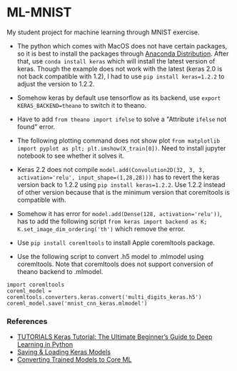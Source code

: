 # ML-MNIST
My student project for machine learning through MNIST exercise.

* The python which comes with MacOS does not have certain packages, so it is best to install the packages through [Anaconda Distribution](https://www.anaconda.com/download/#macos). After that, use ```conda install keras``` which will install the latest version of keras. Though the example does not work with the latest (keras 2.0 is not back compatible with 1.2), I had to use ```pip install keras=1.2.2``` to adjust the version to 1.2.2. 


* Somehow keras by default use tensorflow as its backend, use ```export KERAS_BACKEND=theano``` to switch it to theano. 

* Have to add ```from theano import ifelse``` to solve a "Attribute `ifelse` not found" error. 

* The following plotting command does not show plot ```from matplotlib import pyplot as plt; plt.imshow(X_train[0])```. Need to install jupyter notebook to see whether it solves it. 

* Keras 2.2 does not compile ```model.add(Convolution2D(32, 3, 3, activation='relu', input_shape=(1,28,28)))``` has to revert the keras version back to 1.2.2 using ```pip install keras=1.2.2```.  Use 1.2.2 instead of other version because that is the minimum version that coremltools is compatible with. 

* Somehow it has error for ```model.add(Dense(128, activation='relu'))```, has to add the following script ```from keras import backend as K;
K.set_image_dim_ordering('th')``` which remove the error. 

* Use ```pip install coremltools``` to install Apple coremltools package. 

* Use the following script to convert .h5 model to .mlmodel using coremltools. Note that coremltools does not support conversion of theano backend to .mlmodel. 
```
import coremltools
coreml_model = coremltools.converters.keras.convert('multi_digits_keras.h5')
coreml_model.save('mnist_cnn_keras.mlmodel')
```

### References

* [TUTORIALS
Keras Tutorial: The Ultimate Beginner’s Guide to Deep Learning in Python](https://elitedatascience.com/keras-tutorial-deep-learning-in-python)
* [Saving & Loading Keras Models](https://jovianlin.io/saving-loading-keras-models/)
* [Converting Trained Models to Core ML](https://developer.apple.com/documentation/coreml/converting_trained_models_to_core_ml)